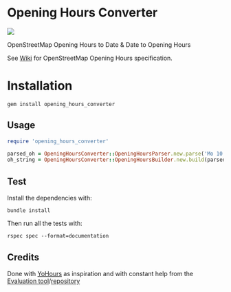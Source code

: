 # Opening Hours Converter

![](https://github.com/Publidata/opening_hours_converter/workflows/CI/badge.svg)

OpenStreetMap Opening Hours to Date & Date to Opening Hours

See [Wiki](https://wiki.openstreetmap.org/wiki/Key:opening_hours/specification) for OpenStreetMap Opening Hours specification.

# Installation

```
gem install opening_hours_converter
```

## Usage

```ruby
require 'opening_hours_converter'

parsed_oh = OpeningHoursConverter::OpeningHoursParser.new.parse('Mo 10:00-12:00')
oh_string = OpeningHoursConverter::OpeningHoursBuilder.new.build(parsed_oh)
```

## Test

Install the dependencies with:

```
bundle install
```

Then run all the tests with:

```
rspec spec --format=documentation
```

## Credits

Done with [YoHours](https://framagit.org/PanierAvide/YoHours) as inspiration and with constant help from the [Evaluation tool](http://openingh.openstreetmap.de/evaluation_tool/)/[repository](https://github.com/opening-hours/opening_hours.js)

